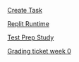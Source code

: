 [Create Task](https://aryanboxout.github.io/Aryanspersonal/createtask)


[Replit Runtime](https://aryanboxout.github.io/Aryanspersonal/code)


[Test Prep Study](https://aryanboxout.github.io/Aryanspersonal/Notes)


[Grading ticket week 0](https://github.com/Aryanboxout/Aryanspersonal/projects/1)